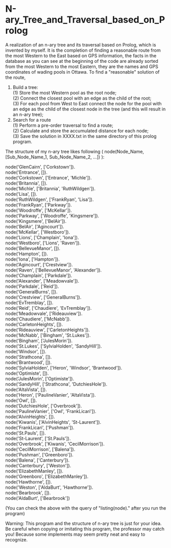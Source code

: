 # N-ary_Tree_and_Traversal_based_on_Prolog

A realization of an n-ary tree and its traversal based on Prolog, which is invented by myself. It is the completion of finding a reasonable route from the most Western to the East based on GPS information, the facts in the database as you can see at the beginning of the code are already sorted from the most Western to the most Eastern, they are the names and GPS coordinates of wading pools in Ottawa. To find a "reasonable" solution of the route, 

1. Build a tree:  
(1) Store the most Western pool as the root node;  
(2) Connect the closest pool with an edge as the child of the root;  
(3) For each pool from West to East connect the node for the pool with an edge as the child of the closest node in the tree (and this will result in an n-ary tree);  
2. Search for a route  
(1) Perform a pre-order traversal to find a route;  
(2) Calculate and store the accumulated distance for each node;  
(3) Save the solution in XXXX.txt in the same directory of this prolog program.  

The structure of my n-ary tree likes following (    node(Node_Name, [Sub_Node_Name_1, Sub_Node_Name_2, ...])    ):

node('GlenCairn', ['Corkstown']).  
node('Entrance', []).  
node('Corkstown', ['Entrance', 'Michle']).  
node('Britannia', []).  
node('Michle', ['Britannia', 'RuthWildgen']).  
node('Lisa', []).  
node('RuthWildgen', ['FrankRyan', 'Lisa']).  
node('FrankRyan', ['Parkway']).  
node('Woodroffe', ['McKellar']).  
node('Parkway', ['Woodroffe', 'Kingsmere']).  
node('Kingsmere', ['BelAir']).  
node('BelAir', ['Agincourt']).  
node('McKellar', ['Westboro']).  
node('Lions', ['Champlain', 'Iona']).  
node('Westboro', ['Lions', 'Raven']).  
node('BellevueManor', []).  
node('Hampton', []).  
node('Iona', ['Hampton']).  
node('Agincourt', ['Crestview']).  
node('Raven', ['BellevueManor', 'Alexander']).  
node('Champlain', ['Parkdale']).  
node('Alexander', ['Meadowvale']).  
node('Parkdale', ['Reid']).  
node('GeneralBurns', []).  
node('Crestview', ['GeneralBurns']).  
node('EvTremblay', []).  
node('Reid', ['Chaudiere', 'EvTremblay']).  
node('Meadowvale', ['Rideauview']).  
node('Chaudiere', ['McNabb']).  
node('CarletonHeights', []).  
node('Rideauview', ['CarletonHeights']).  
node('McNabb', ['Bingham', 'St.Lukes']).  
node('Bingham', ['JulesMorin']).  
node('St.Lukes', ['SylviaHolden', 'SandyHill']).  
node('Windsor', []).  
node('Strathcona', []).  
node('Brantwood', []).  
node('SylviaHolden', ['Heron', 'Windsor', 'Brantwood']).  
node('Optimiste', []).  
node('JulesMorin', ['Optimiste']).  
node('SandyHill', ['Strathcona', 'DutchiesHole']).  
node('AltaVista', []).  
node('Heron', ['PaulineVanier', 'AltaVista']).  
node('Owl', []).  
node('DutchiesHole', ['Overbrook']).  
node('PaulineVanier', ['Owl', 'FrankLicari']).  
node('AlvinHeights', []).  
node('Kiwanis', ['AlvinHeights', 'St-Laurent']).  
node('FrankLicari', ['Pushman']).  
node('St.Pauls', []).  
node('St-Laurent', ['St.Pauls']).  
node('Overbrook', ['Kiwanis', 'CecilMorrison']).  
node('CecilMorrison', ['Balena']).  
node('Pushman', ['Greenboro']).  
node('Balena', ['Canterbury']).  
node('Canterbury', ['Weston']).  
node('ElizabethManley', []).  
node('Greenboro', ['ElizabethManley']).  
node('Hawthorne', []).  
node('Weston', ['AldaBurt', 'Hawthorne']).  
node('Bearbrook', []).  
node('AldaBurt', ['Bearbrook'])  

(You can check the above with the query of "listing(node)." after you run the program)  


Warning: This program and the structure of n-ary tree is just for your idea. Be careful when copying or imitating this program, the professor may catch you! Because some implements may seem pretty neat and easy to recognize.  
